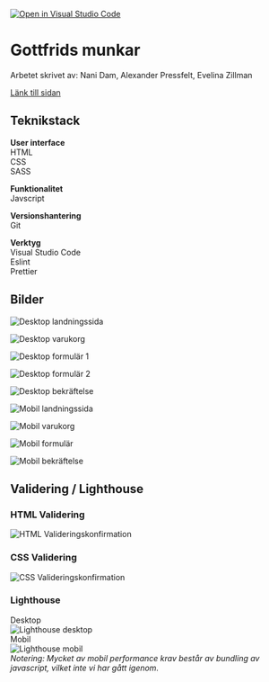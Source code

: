 [![Open in Visual Studio Code](https://classroom.github.com/assets/open-in-vscode-c66648af7eb3fe8bc4f294546bfd86ef473780cde1dea487d3c4ff354943c9ae.svg)](https://classroom.github.com/online_ide?assignment_repo_id=9231674&assignment_repo_type=AssignmentRepo)

# **Gottfrids munkar**

Arbetet skrivet av:
Nani Dam,
Alexander Pressfelt,
Evelina Zillman

[Länk till sidan](https://nanidam.github.io/donut-webshop-MI/)

## **Teknikstack**

**User interface**  
HTML  
CSS  
SASS

**Funktionalitet**  
Javscript

**Versionshantering**  
Git

**Verktyg**  
Visual Studio Code  
Eslint  
Prettier

## **Bilder**

![Desktop landningssida](screenshots/desktop/donutsStart.png)

![Desktop varukorg](screenshots/desktop/donutsShoppingCart.png)

![Desktop formulär 1](screenshots/desktop/donutsForm1.png)

![Desktop formulär 2](screenshots/desktop/donutsForm2.png)

![Desktop bekräftelse](screenshots/desktop/donutsConfirmation.png)

![Mobil landningssida](screenshots/mobile/mobileStart.png)

![Mobil varukorg](screenshots/mobile/mobileCart.png)

![Mobil formulär](screenshots/mobile/mobileForm.png)

![Mobil bekräftelse](screenshots/mobile/mobileConfirmation.png)

## **Validering / Lighthouse**

### HTML Validering

![HTML Valideringskonfirmation](screenshots/validations/validation-html.jpg)

### CSS Validering

![CSS Valideringskonfirmation](screenshots/validations/validatedcss.png)

### Lighthouse

Desktop  
![Lighthouse desktop](screenshots/validations/lighthousedesktop.png)  
Mobil  
![Lighthouse mobil](screenshots/validations/lighthousemobile.png)  
_Notering: Mycket av mobil performance krav består av bundling av javascript, vilket inte vi har gått igenom._

